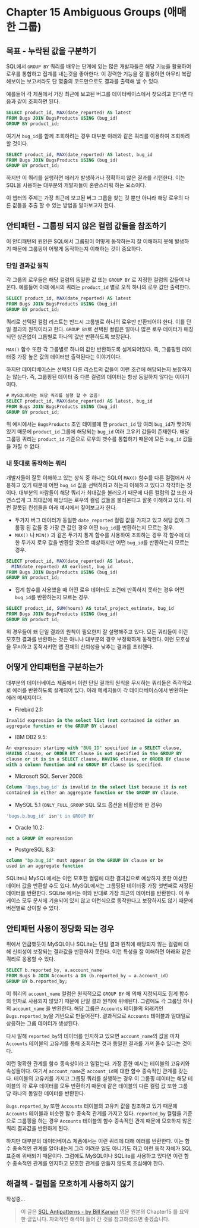 # Chapter 15 Ambiguous Groups (애매한 그룹)

## 목표 - 누락된 값을 구분하기
SQL에서 `GROUP BY` 쿼리를 배우는 단계에 있는 많은 개발자들은 해당 기능을 활용하여 로우를 통합하고 집계를 내는것을 좋아한다. 이 강력한 기능을 잘 활용하면 아무리 복잡해보이는 보고서라도 단 몇줄의 코드만으로도 결과를 출력해 낼 수 있다.

예를들어 각 제품에서 가장 최근에 보고된 버그를 데이터베이스에서 찾으려고 한다면 다음과 같이 조회하면 된다.

```sql
SELECT product_id, MAX(date_reported) AS latest
FROM Bugs JOIN BugsProducts USING (bug_id)
GROUP BY product_id;
```

여기서 `bug_id`를 함께 조회하려는 경우 대부분 아래와 같은 쿼리를 이용하여 조회하려 할 것이다.
```sql
SELECT product_id, MAX(date_reported) AS latest, bug_id
FROM Bugs JOIN BugsProducts USING (bug_id)
GROUP BY product_id;
```

하지만 이 쿼리를 실행하면 에러가 발생하거나 정확하지 않은 결과를 리턴한다. 이는 SQL을 사용하는 대부분의 개발자들이 혼란스러워 하는 요소이다.

이 챕터의 주제는 가장 최근에 보고된 버그 그룹을 찾는 것 뿐만 아니라 해당 로우의 다른 값들을 추출 할 수 있는 방법을 알아보고자 한다.

## 안티패턴 - 그룹핑 되지 않은 컬럼 값들을 참조하기

이 안티패턴의 원인은 SQL에서 그룹핑이 어떻게 동작하는지 잘 이해하지 못해 발생하기 때문에 그룹핑이 어떻게 동작하는지 이해하는 것이 중요하다.

### 단일 결과값 원칙
각 그룹의 로우들은 해당 컬럼의 동일한 값 또는 `GROUP BY` 로 지정한 컬럼의 값들이 나온다. 예를들어 아래 예시의 쿼리는 `product_id` 별로 오직 하나의 로우 값만 출력한다.

```sql
SELECT product_id, MAX(date_reported) AS latest
FROM Bugs JOIN BugsProducts USING (bug_id)
GROUP BY product_id;
```

쿼리로 선택된 컬럼 리스트는 반드시 그룹별로 하나의 로우만 반환되어야 한다. 이를 단일 결과의 원칙이라고 한다. `GROUP BY`로 선택된 컬럼은 얼마나 많은 로우 데이터가 매칭되던 상관없이 그룹별로 하나의 값만 반환하도록 보장된다.

`MAX()` 함수 또한 각 그룹별로 하나의 값만 반환하도록 설계되어있다. 즉, 그룹핑된 데이터중 가장 높은 값의 데이터만 출력된다는 이야기이다.

하지만 데이터베이스는 선택된 다른 리스트의 값들이 이런 조건에 해당되는지 보장하지는 않는다. 즉, 그룹핑된 데이터 중 다른 컬럼의 데이터는 항상 동일하지 않다는 이야기이다.
```sql
# MySQL에서는 해당 쿼리를 실행 할 수 없음!
SELECT product_id, MAX(date_reported) AS latest, bug_id
FROM Bugs JOIN BugsProducts USING (bug_id)
GROUP BY product_id;
```
위 예시에서는 `BugsProducts` 조인 테이블에 한 `product_id` 당 여러 `bug_id`가 맺어져 있기 때문에 `product_id` 그룹에 해당되는 `bug_id` 여러 고유키 값들이 존재한다. 해당 그룹핑 쿼리는 `product_id` 기준으로 로우의 갯수를 통합하기 때문에 모든 `bug_id` 값들을 가질 수 없다.

### 내 뜻대로 동작하는 쿼리
개발자들이 잘못 이해하고 있는 상식 중 하나는 SQL이 `MAX()` 함수를 다른 컬럼에서 사용하고 있기 때문에 어떤 `bug_id` 값을 선택하려고 하는지 이해하고 있다고 착각하는 것이다. 대부분의 사람들이 해당 쿼리가 최대값을 불러오기 때문에 다른 컬럼의 값 또한 자연스럽게 그 최대값에 해당되는 로우의 컬럼 값들을 불러온다고 잘못 이해하고 있다. 이런 잘못된 컨셉들을 아래 예시에서 짚어보고자 한다.

* 두가지 버그 데이터가 동일한 `date_reported` 컬럼 값을 가지고 있고 해당 값이 그룹핑 된 값들 중 가장 큰 값인 경우 어떤 `bug_id`를 반환하는지 모르는 경우.
* `MAX()` 나 `MIN()` 과 같은 두가지 통계 함수를 사용하여 조회하는 경우 각 함수에 대한 두가지 로우 값을 반환할 것으로 예상하지만 어떤 `bug_id`를 반환하는지 모르는 경우.

```sql
SELECT product_id, MAX(date_reported) AS latest,
  MIN(date_reported) AS earliest, bug_id
FROM Bugs JOIN BugsProducts USING (bug_id)
GROUP BY product_id;
```
* 집계 함수를 사용했을 때 어떤 로우 데이터도 조건에 만족하지 못하는 경우 어떤 `bug_id`를 반환하는지 모르는 경우.
```sql
SELECT product_id, SUM(hours) AS total_project_estimate, bug_id
FROM Bugs JOIN BugsProducts USING (bug_id)
GROUP BY product_id;
```

위 경우들이 왜 단일 결과의 원칙이 필요한지 잘 설명해주고 있다. 모든 쿼리들이 이런 모호한 결과를 반환하는 것은 아니나 대부분의 경우 부정확하게 동작한다. 이런 모호성을 무시하고 동작시키면 앱 전체의 신뢰성을 낮추는 결과를 초리핸다.

## 어떻게 안티패턴을 구분하는가
대부분의 데이터베이스 제품에서 이런 단일 결과의 원칙을 무시하는 쿼리들은 즉각적으로 에러를 반환하도록 설계되어 있다. 아래 메세지들이 각 데이터베이스에서 반환하는 에러 메세지이다.

* Firebird 2.1:
```sql
Invalid expression in the select list (not contained in either an
aggregate function or the GROUP BY clause)
```
* IBM DB2 9.5:
```sql
An expression starting with "BUG_ID" specified in a SELECT clause,
HAVING clause, or ORDER BY clause is not specified in the GROUP BY
clause or it is in a SELECT clause, HAVING clause, or ORDER BY clause
with a column function and no GROUP BY clause is specified.
```
* Microsoft SQL Server 2008:
```sql
Column 'Bugs.bug_id' is invalid in the select list because it is not
contained in either an aggregate function or the GROUP BY clause.
```
* MySQL 5.1 (`ONLY_FULL_GROUP` SQL 모드 옵션을 비활성화 한 경우)
```sql
'bugs.b.bug_id' isn't in GROUP BY
```
* Oracle 10.2:
```sql
not a GROUP BY expression
```
* PostgreSQL 8.3:
```sql
column "bp.bug_id" must appear in the GROUP BY clause or be
used in an aggregate function
```

SQLite나 MySQL에서는 이런 모호한 컬럼에 대한 결과값으로 예상하지 못한 이상한 데이터 값을 반환할 수도 있다. MySQL에서는 그룹핑된 데이터중 가장 첫번째로 저장된 데이터를 반환한다. SQLite 에서는 이와 반대로 가장 최근의 데이터를 반환한다. 이 두 케이스 모두 문서에 기술되어 있지 않고 이런식으로 동작한다고 보장하지도 않기 때문에 버전별로 상이할 수 있다.

## 안티패턴 사용이 정당화 되는 경우
위에서 언급했듯이 MySQL이나 SQLite는 단일 결과 원칙에 해당되지 않는 컬럼에 대해 신뢰성이 보장되는 결과값을 반환하지 못한다. 이런 특성을 잘 이해하면 아래와 같은 쿼리로 응용할 수 있다.

```sql
SELECT b.reported_by, a.account_name
FROM Bugs b JOIN Accounts a ON (b.reported_by = a.account_id)
GROUP BY b.reported_by;
```
이 쿼리의 `account_name` 컬럼은 원칙적으로 `GROUP BY` 에 의해 지정되지도 집계 함수의 인자로 사용되지 않았기 때문에 단일 결과 원칙에 위배된다. 그럼에도 각 그룹당 하나의 `account_name` 을 반환한다. 해당 그룹은 `Accounts` 테이블의 외래키인 `Bugs.reported_by`을 기반으로 만들어진다. 결과적으로 `Accounts` 테이블과 일대일로 상응하는 그룹 데이터가 생성된다.

다시 말해 `reported_by`의 데이터를 인지하고 있으면 `account_name`의 값을 마치 `Accounts` 테이블의 고유키를 통해 조회하는 것과 동일한 결과를 가져 올수 있다는 것이다.

이런 명확한 관계를 함수 종속성이라고 일컫는다. 가장 흔한 예시는 테이블의 고유키와 속성들이다. 여기서 `account_name`은 `account_id`에 대한 함수 종속적인 관계를 갖는다. 테이블의 고유키를 가지고 그룹핑 쿼리를 실행하는 경우 이 그룹핑 데이터는 해당 테이블의 각 로우 데이터를 모두 반환하기 때문에 같은 테이블의 다른 컬럼 값 또한 그룹 당 하나의 동일한 데이터를 반환한다.

`Bugs.reported_by` 또한 `Accounts` 테이블의 고유키 값을 참조하고 있기 때문에 `Accounts` 테이블과 비슷한 함수 종속적 관계를 가지고 있다. `reported_by` 컬럼을 기준으로 그룹핑을 하는 경우 `Accounts` 테이블의 함수 종속적인 관계 때문에 모호하지 않은 쿼리 결과값을 반환하게 된다.

하지만 대부분의 데이터베이스 제품에서는 이런 쿼리에 대해 에러를 반환한다. 이는 함수 종속적인 관계를 알아내는게 그리 어려운 일도 아니기도 하고 이런 동작 자체가 SQL 표준에 위배되기 때문이다. 그럼에도 MySQL이나 SQLite를 사용하고 있다면 이런 함수 종속적인 관계를 인지하고 모호한 관계를 만들지 않도록 조심해야 한다.

## 해결책 - 컬럼을 모호하게 사용하지 않기
작성중...

> 이 글은 [SQL Antipatterns - by Bill Karwin](https://pragprog.com/titles/bksqla/sql-antipatterns/) 영문 원본의 Chapter15 를 요약한 글입니다. 자의적인 해석이 들어 간 것을 참고하셨으면 좋겠습니다.
